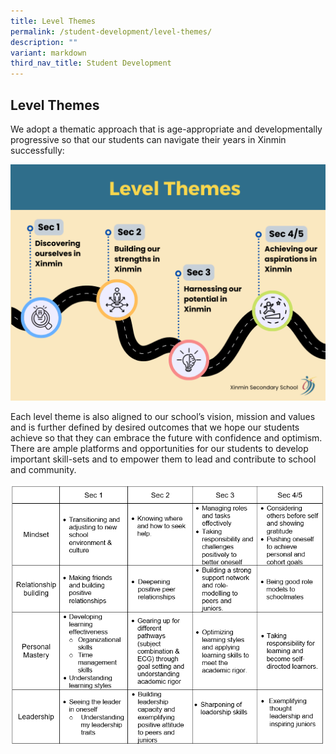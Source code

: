 ```yaml
---
title: Level Themes
permalink: /student-development/level-themes/
description: ""
variant: markdown
third_nav_title: Student Development
---
```

Level Themes
------


We adopt a thematic approach that is age-appropriate and developmentally progressive so that our students can navigate their years in Xinmin successfully:

![](/images/Cce/Total%20Curriculum/level%20themes_image.png)

Each level theme is also aligned to our school’s vision, mission and values and is further defined by desired outcomes that we hope our students achieve so that they can embrace the future with confidence and optimism. There are ample platforms and opportunities for our students to develop important skill-sets and to empower them to lead and contribute to school and community. 

![](/images/Cce/Total%20Curriculum/table_3.png)